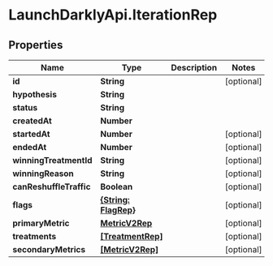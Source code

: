 # LaunchDarklyApi.IterationRep

## Properties

Name | Type | Description | Notes
------------ | ------------- | ------------- | -------------
**id** | **String** |  | [optional] 
**hypothesis** | **String** |  | 
**status** | **String** |  | 
**createdAt** | **Number** |  | 
**startedAt** | **Number** |  | [optional] 
**endedAt** | **Number** |  | [optional] 
**winningTreatmentId** | **String** |  | [optional] 
**winningReason** | **String** |  | [optional] 
**canReshuffleTraffic** | **Boolean** |  | [optional] 
**flags** | [**{String: FlagRep}**](FlagRep.md) |  | [optional] 
**primaryMetric** | [**MetricV2Rep**](MetricV2Rep.md) |  | [optional] 
**treatments** | [**[TreatmentRep]**](TreatmentRep.md) |  | [optional] 
**secondaryMetrics** | [**[MetricV2Rep]**](MetricV2Rep.md) |  | [optional] 


